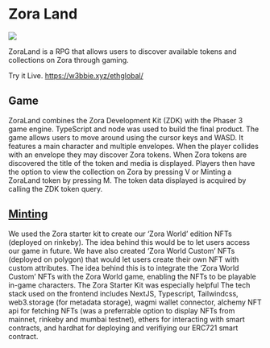 # Zora Land


[<img src="https://w3bbie.xyz/ethglobal/screenshot.png">](https://w3bbie.xyz/ethglobal)


ZoraLand is a RPG that allows users to discover available tokens and collections on Zora through gaming.

Try it Live. https://w3bbie.xyz/ethglobal/

## Game
ZoraLand combines the Zora Development Kit (ZDK) with the Phaser 3 game engine. TypeScript and node was used to build the final product. The game allows users to move around using the cursor keys and WASD. It features a main character and multiple envelopes. When the player collides with an envelope they may discover Zora tokens. When Zora tokens are discovered the title of the token and media is displayed. Players then have the option to view the collection on Zora by pressing V or Minting a ZoraLand token by pressing M. The token data displayed is acquired by calling the ZDK token query. 

## [Minting](https://github.com/ss251/metabolism-22)
We used the Zora starter kit to create our ‘Zora World’ edition NFTs (deployed on rinkeby). The idea behind this would be to let users access our game in future. We have also created ‘Zora World Custom’ NFTs (deployed on polygon) that would let users create their own NFT with custom attributes. The idea behind this is to integrate the ‘Zora World Custom’ NFTs with the Zora World game, enabling the NFTs to be playable in-game characters. The Zora Starter Kit was especially helpful  The tech stack used on the frontend includes NextJS, Typescript, Tailwindcss, web3.storage (for metadata storage), wagmi wallet connector, alchemy NFT api for fetching NFTs (was a preferrable option to display NFTs from mainnet, rinkeby and mumbai testnet), ethers for interacting with smart contracts, and hardhat for deploying and verifiying our ERC721 smart contract. 




